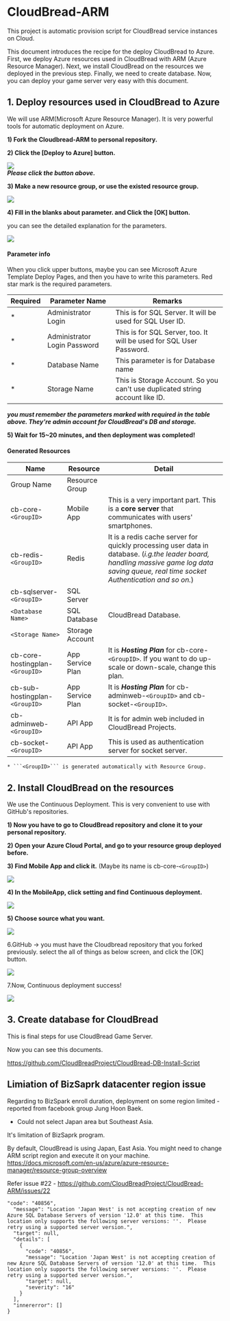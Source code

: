 #  CloudBread-ARM
This project is automatic provision script for CloudBread service instances on Cloud.

This document introduces the recipe for the deploy CloudBread to Azure. First, we deploy Azure resources used in CloudBread with ARM (Azure Resource Manager). Next, we install CloudBread on the resources we deployed in the previous step. Finally, we need to create database.
Now, you can deploy your game server very easy with this document.

## 1. Deploy resources used in CloudBread to Azure
We will use ARM(Microsoft Azure Resource Manager). It is very powerful tools for automatic deployment on Azure.

**1) Fork the Cloudbread-ARM to personal repository.**

**2) Click the [Deploy to Azure] button.**

<a href="https://portal.azure.com/#create/Microsoft.Template/uri/https%3A%2F%2Fraw.githubusercontent.com%2FCloudBreadProject%2FCloudBread-ARM%2Fmaster%2Fdeploy%2Frelesase%202.0.1%2Fdeploy_without_notihub.json" target="_blank"><img src="http://azuredeploy.net/deploybutton.png"/></a>  
___Please click the button above.___

**3) Make a new resource group, or use the existed resource group.**

![](./cb-arm-direction/deployment/cb-arm-deploy02.png)

**4) Fill in the blanks about parameter. and Click the [OK] button.**

you can see the detailed explanation for the parameters.

![](./cb-arm-direction/deployment/cb-arm-deploy01.png)

#### Parameter info
When you click upper buttons, maybe you can see Microsoft Azure Template Deploy Pages, and then you have to write this parameters. Red star mark is the required parameters.

| Required | Parameter Name               | Remarks                                  |
| -------- | ---------------------------- | ---------------------------------------- |
| *        | Administrator Login          | This is for SQL Server. It will be used for SQL User ID. |
| *        | Administrator Login Password | This is for SQL Server, too. It will be used for SQL User Password. |
| *        | Database Name                | This parameter is for Database name      |
| *        | Storage Name                 | This is Storage Account. So you can't use duplicated string account like ID. |

___you must remember the parameters marked with required in the table above. They're admin account for CloudBread's DB and storage.___

**5) Wait for 15~20 minutes, and then deployment was completed!**

#### Generated Resources

| Name                                | Resource         | Detail                                   |
| ----------------------------------- | ---------------- | ---------------------------------------- |
| Group Name                          | Resource Group   |                                          |
| cb-core-```<GroupID>```             | Mobile App       | This is a very important part. This is a **core server** that communicates with users' smartphones. |
| cb-redis-```<GroupID>```            | Redis            | It is a redis cache server for quickly processing user data in database. (_i.g.the leader board, handling massive game log data saving queue, real time socket Authentication and so on._) |
| cb-sqlserver-```<GroupID>```        | SQL Server       |                                          |
| ```<Database Name>```               | SQL Database     | CloudBread Database.                     |
| ```<Storage Name>```                | Storage Account  |                                          |
| cb-core-hostingplan-```<GroupID>``` | App Service Plan | It is ***Hosting Plan*** for cb-core-```<GroupID>```. If you want to do up-scale or down-scale, change this plan. |
| cb-sub-hostingplan-```<GroupID>```  | App Service Plan | It is ***Hosting Plan*** for cb-adminweb-```<GroupID>``` and cb-socket-```<GroupID>```. |
| cb-adminweb-```<GroupID>```         | API App          | It is for admin web included in CloudBread Projects. |
| cb-socket-```<GroupID>```           | API App          | This is used as authentication server for socket server. |

	* ```<GroupID>``` is generated automatically with Resource Group.


## 2. Install CloudBread on the resources
We use the Continuous Deployment. This is very convenient to use with GitHub's repositories.

**1) Now you have to go to CloudBread repository and clone it to your personal repository.**

**2) Open your Azure Cloud Portal, and go to your resource group deployed before.**

**3) Find Mobile App and click it.** (Maybe its name is cb-core-```<GroupID>```)



![](./cb-arm-direction/automationCD/arm-auto01.png)

**4) In the MobileApp, click setting and find Continuous deployment.**

![](./cb-arm-direction/automationCD/arm-auto02.png)

**5) Choose source what you want.**



![](./cb-arm-direction/automationCD/arm-auto03.png)

6.GitHub -> you must have the Cloudbread repository that you forked previously.
  select the all of things as below screen, and click the [OK] button.

![](./cb-arm-direction/automationCD/arm-auto04.png)

7.Now, Continuous deployment success!

![](./cb-arm-direction/automationCD/arm-auto05.png)

## 3. Create database for CloudBread
This is final steps for use CloudBread Game Server. 

Now you can see this documents.

https://github.com/CloudBreadProject/CloudBread-DB-Install-Script




## Limiation of BizSaprk datacenter region issue
Regarding to BizSpark enroll duration, deployment on some region limited - reported from facebook group Jung Hoon Baek.
- Could not select Japan area but Southeast Asia.

It's limitation of BizSaprk program.

By default, CloudBread is using Japan, East Asia. You might need to change ARM script region and execute it on your machine.  
https://docs.microsoft.com/en-us/azure/azure-resource-manager/resource-group-overview  

Refer issue #22 - https://github.com/CloudBreadProject/CloudBread-ARM/issues/22  
```
"code": "40856",  
  "message": "Location 'Japan West' is not accepting creation of new Azure SQL Database Servers of version '12.0' at this time.  This location only supports the following server versions: ''.  Please retry using a supported server version.",  
  "target": null,  
  "details": [  
    {  
      "code": "40856",  
      "message": "Location 'Japan West' is not accepting creation of new Azure SQL Database Servers of version '12.0' at this time.  This location only supports the following server versions: ''.  Please retry using a supported server version.",
      "target": null,
      "severity": "16"  
    }  
  ],  
  "innererror": []  
}  
```
